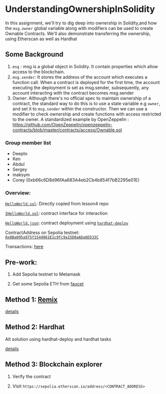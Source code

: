 # UnderstandingOwnershipInSolidity

In this assignment, we'll try to dig deep into ownership in Solidity,and how the `msg.owner` global variable along with modifiers can be used to create Ownable Contracts. We'll also demonstrate transferring the ownership, using Etherscan as well as Hardhat

## Some Background

1. `msg` : msg is a global object in Solidity. It contain properties which allow access to the blockchain.
2. `msg.sender`: It stores the address of the account which executes a function call. When a contract is deployed for the first time, the account executing the deployment is set as msg.sender, subsequently, any account interacting with the contract becomes msg.sender
3. Owner: Although there's no official spec to maintain ownership of a contract, the standard way to do this is to use a state variable e.g `owner`, and set it to `msg.sender` within the constructor. Then we can use a modifier to check ownership and create functions with access restricted to the owner. A standardized example by OpenZeppelin : https://github.com/OpenZeppelin/openzeppelin-contracts/blob/master/contracts/access/Ownable.sol

### Group member list

- Deepto
- Ken
- Abdul
- Sergey
- maksym
- Corey (0xb66c6D8d96fAa683A4eb2Cb4b854f7bB2295e01E)

### Overview:

[`HelloWorld.sol`](hardhat/contracts//HelloWorld.sol): Directly copied from lesson4 repo

[`IHelloWorld.sol`](hardhat/contracts/interfaces/IHelloWorld.sol): contract interface for interaction

[`HelloWorld.json`](hardhat/deployments/sepolia/HelloWorld.json): contract deployment using [`hardhat-deploy`](https://github.com/wighawag/hardhat-deploy)

ContractAddress on Sepolia testnet: [`0x0Ba095a975f1544061E1c9fc9a15D0aADa6D533C`](https://sepolia.etherscan.io/address/0x0ba095a975f1544061e1c9fc9a15d0aada6d533c)

Transactions: [here](docs/transactions.md)

## Pre-work:

1. Add Sepolia testnet to Metamask

2. Get some Sepolia ETH from [faucet](https://sepoliafaucet.com/)

## Method 1: [Remix](https://remix.ethereum.org)

[details](docs/remix.md)

## Method 2: Hardhat

Alt solution using hardhat-deploy and hardhat tasks

[details](docs/hh.md)

## Method 3: Blockchain explorer

1. Verify the contract

2. Visit `https://sepolia.etherscan.io/address/<CONTRACT_ADDRESS>`
